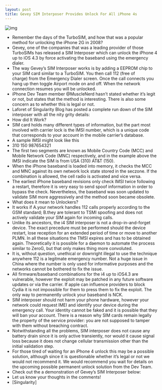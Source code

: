 ```yaml
---
layout: post
title: Gevey SIM Interposer Provides Unlock For All iPhone 4s
---
```

![img](http://media.idownloadblog.com/wp-content/uploads/2011/03/GEVEY-SIM-UNLOCK.png)
* Remember the days of the TurboSIM, and how that was a popular method for unlocking the iPhone 2G in 2008?
* Gevey, one of the companies that was a leading provider of those TurboSIMs has released a SIM Interposer which can unlock the iPhone 4 up to iOS 4.3 by force activating the baseband using the emergency dialer.
* The way Gevey’s SIM Interposer works is by adding a EEPROM chip to your SIM card similar to a TurboSIM. You then call 112 (free of charge) from the Emergency Dialer screen. Once the call connects you hang up then toggle Airport mode on and off. When the network connection resumes you will be unlocked.
* iPhone Dev Team member @MuscleNerd hasn’t stated whether it’s legit or not, but states that the method is interesting. There is also some concern as to whether this is legal or not.
* Laforet of Singularity Blog has posted a complete run down of the SIM interposer with all the nity grity details:
* How did It Work?
* SIM card holds many different types of information, but the part most involved with carrier lock is the IMSI number, which is a unique code that corresponds to your account in the mobile carrier’s database.
* A sample IMSI might look like this
* 310 150 987654321
* The first two segments are known as Mobile Country Code (MCC) and Mobile Network Code (MNC) respectively, and in the example above the IMSI indicate the SIM is from USA (310) AT&T (150).
* When the iPhone baseband is loaded into memory, it checks the MCC and MNC against its own network lock state stored in the seczone. If the combination is allowed, the cell radio is activated and vice versa.
* The earliest iPhone baseband revisions only check IMSI twice following a restart, therefore it is very easy to send spoof information in order to bypass the check. Nevertheless, the baseband was soon updated to validate SIM more aggressively and the method soon became obsolete.
* What does it mean to Unlockers?
* It works if A.your network handles 112 calls properly according to the GSM standard; B.they are tolerant to TSMI spoofing and does not actively validate your SIM again for incoming calls.
* Unlike its ancestors, the i4 SIM interposer is not a drop-in-and-forget device. The exact precedure must be performed should the device restart, lose reception for an extended period of time or move to another PLMN. In all these situations the TMSI expires and has to be obtained again. Theoretically it is possible for a daemon to automate the process similar to ZeroG, but that only makes thing more convoluted.
* It is, without question, unethical or downright illegal to use the technique anywhere 112 is a legitmate emergency number. Not a huge issue in China where the number is only used for informative purposes and the networks cannot be bothered to fix the issue.
* All firmware/baseband combinations for the i4 up to iOS4.3 are vulnerable, however the exploit may be patched in any future software updates or via the carrier. If apple can influence providers to block Cydia it is not impossible for them to press them to fix the exploit. The only way to permanently unlock your baseband is NCK.
* SIM interposer should not harm your phone hardware, however your network could request IMEI and identify your device during the emergency call. Your identity cannot be faked and it is possible that they will ban your account. There is a reason why SIM cards remain legally the property of the service provider: you are not supposed to tamper with them without breaching contract.
* Notwithstanding all the problems, SIM interposer does not cause any battery drain since it is only active transiently, nor would it cause signal loss because it does not change cellular transmission other than the initial validation step.
* For those tired of waiting for an iPhone 4 unlock this may be a possible solution, although since it is questionable whether it’s legal or not we would not recommend it. We would recommend you wait for details on the upcoming possible permanent unlock solution from the Dev Team.
* Check out the a demonstration of Gevey’s SIM Interposer below:
* Let us know your thoughts in the comments!
* [Singularity]

